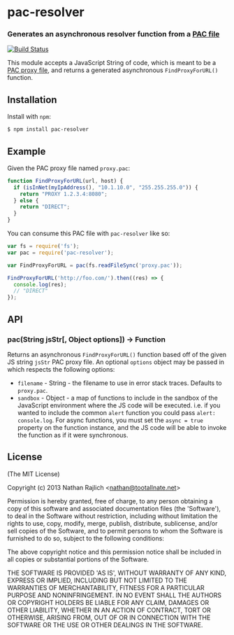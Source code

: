 pac-resolver
============
### Generates an asynchronous resolver function from a [PAC file][pac-wikipedia]
[![Build Status](https://travis-ci.org/TooTallNate/node-pac-resolver.svg?branch=master)](https://travis-ci.org/TooTallNate/node-pac-resolver)


This module accepts a JavaScript String of code, which is meant to be a
[PAC proxy file][pac-wikipedia], and returns a generated asynchronous
`FindProxyForURL()` function.


Installation
------------

Install with `npm`:

``` bash
$ npm install pac-resolver
```


Example
-------

Given the PAC proxy file named `proxy.pac`:

``` js
function FindProxyForURL(url, host) {
  if (isInNet(myIpAddress(), "10.1.10.0", "255.255.255.0")) {
    return "PROXY 1.2.3.4:8080";
  } else {
    return "DIRECT";
  }
}
```

You can consume this PAC file with `pac-resolver` like so:

``` js
var fs = require('fs');
var pac = require('pac-resolver');

var FindProxyForURL = pac(fs.readFileSync('proxy.pac'));

FindProxyForURL('http://foo.com/').then((res) => {
  console.log(res);
  // "DIRECT"
});
```


API
---

### pac(String jsStr[, Object options]) → Function

Returns an asynchronous `FindProxyForURL()` function based off of the given JS
string `jsStr` PAC proxy file. An optional `options` object may be passed in which
respects the following options:

 * `filename` - String - the filename to use in error stack traces. Defaults to `proxy.pac`.
 * `sandbox` - Object - a map of functions to include in the sandbox of the
 JavaScript environment where the JS code will be executed. i.e. if you wanted to
 include the common `alert` function you could pass `alert: console.log`. For
 async functions, you must set the `async = true` property on the function
 instance, and the JS code will be able to invoke the function as if it were
 synchronous.


License
-------

(The MIT License)

Copyright (c) 2013 Nathan Rajlich &lt;nathan@tootallnate.net&gt;

Permission is hereby granted, free of charge, to any person obtaining
a copy of this software and associated documentation files (the
'Software'), to deal in the Software without restriction, including
without limitation the rights to use, copy, modify, merge, publish,
distribute, sublicense, and/or sell copies of the Software, and to
permit persons to whom the Software is furnished to do so, subject to
the following conditions:

The above copyright notice and this permission notice shall be
included in all copies or substantial portions of the Software.

THE SOFTWARE IS PROVIDED 'AS IS', WITHOUT WARRANTY OF ANY KIND,
EXPRESS OR IMPLIED, INCLUDING BUT NOT LIMITED TO THE WARRANTIES OF
MERCHANTABILITY, FITNESS FOR A PARTICULAR PURPOSE AND NONINFRINGEMENT.
IN NO EVENT SHALL THE AUTHORS OR COPYRIGHT HOLDERS BE LIABLE FOR ANY
CLAIM, DAMAGES OR OTHER LIABILITY, WHETHER IN AN ACTION OF CONTRACT,
TORT OR OTHERWISE, ARISING FROM, OUT OF OR IN CONNECTION WITH THE
SOFTWARE OR THE USE OR OTHER DEALINGS IN THE SOFTWARE.

[pac-file-docs]: https://web.archive.org/web/20070602031929/http://wp.netscape.com/eng/mozilla/2.0/relnotes/demo/proxy-live.html
[pac-wikipedia]: http://wikipedia.org/wiki/Proxy_auto-config
